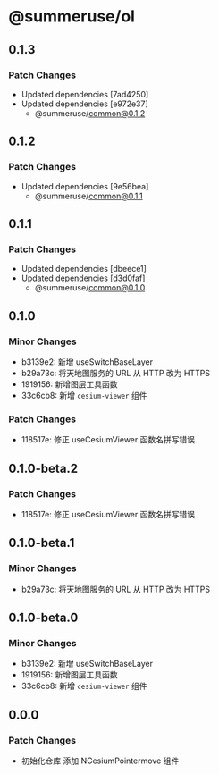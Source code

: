 # @summeruse/ol

## 0.1.3

### Patch Changes

- Updated dependencies [7ad4250]
- Updated dependencies [e972e37]
  - @summeruse/common@0.1.2

## 0.1.2

### Patch Changes

- Updated dependencies [9e56bea]
  - @summeruse/common@0.1.1

## 0.1.1

### Patch Changes

- Updated dependencies [dbeece1]
- Updated dependencies [d3d0faf]
  - @summeruse/common@0.1.0

## 0.1.0

### Minor Changes

- b3139e2: 新增 useSwitchBaseLayer
- b29a73c: 将天地图服务的 URL 从 HTTP 改为 HTTPS
- 1919156: 新增图层工具函数
- 33c6cb8: 新增 `cesium-viewer` 组件

### Patch Changes

- 118517e: 修正 useCesiumViewer 函数名拼写错误

## 0.1.0-beta.2

### Patch Changes

- 118517e: 修正 useCesiumViewer 函数名拼写错误

## 0.1.0-beta.1

### Minor Changes

- b29a73c: 将天地图服务的 URL 从 HTTP 改为 HTTPS

## 0.1.0-beta.0

### Minor Changes

- b3139e2: 新增 useSwitchBaseLayer
- 1919156: 新增图层工具函数
- 33c6cb8: 新增 `cesium-viewer` 组件

## 0.0.0

### Patch Changes

- 初始化仓库 添加 NCesiumPointermove 组件
